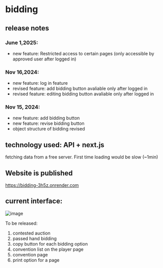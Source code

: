 # bidding

## release notes


### June 1,2025:
  - new feature: Restricted access to certain pages (only accessible by approved user after logged in)

### Nov 16,2024:
  - new feature: log in feature
  - revised feature: add bidding button avaliable only after logged in
  - revised feature: editing bidding button avaliable only after logged in

### Nov 15, 2024:
  - new feature: add bidding button
  - new feature: revise bidding button
  - object structure of bidding revised

## technology used: API + next.js

fetching data from a free server. First time loading would be slow (~1min)

## Website is published

https://bidding-3h5z.onrender.com

## current interface:
![image](https://github.com/user-attachments/assets/6e3b68f2-3f93-45e8-8955-47e18cfa5705)





To be released:

1. contested auction
1. passed hand bidding
1. copy button for each bidding option
1. convention list on the player page
1. convention page
1. print option for a page
